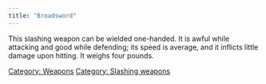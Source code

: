 ```yaml
---
title: "Broadsword"
---
```


This slashing weapon can be wielded one-handed. It is awful while
attacking and good while defending; its speed is average, and it
inflicts little damage upon hitting. It weighs four pounds.

[Category: Weapons](Category:_Weapons "wikilink") [Category: Slashing
weapons](Category:_Slashing_weapons "wikilink")